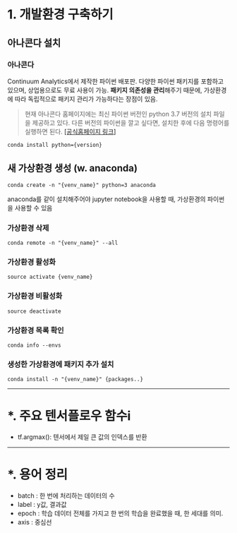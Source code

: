 
# 1. 개발환경 구축하기
## 아나콘다 설치
### 아나콘다
Continuum Analytics에서 제작한 파이썬 배포판. 다양한 파이썬 패키지를 포함하고 있으며, 상업용으로도 무료 사용이 가능. **패키지 의존성을 관리**해주기 때문에, 가상환경에 따라 독립적으로 패키지 관리가 가능하다는 장점이 있음.

>현재 아나콘다 홈페이지에는 최신 파이썬 버전인 python 3.7 버전의 설치 파일을 제공하고 있다. 다른 버전의 파이썬을 깔고 싶다면, 설치한 후에 다음 명령어를 실행하면 된다. [[공식홈페이지 링크]](http://docs.anaconda.com/anaconda/user-guide/faq/#how-do-i-get-the-latest-anaconda-with-python-3-5)

	conda install python={version}
	

## 새 가상환경 생성 (w. anaconda)

	conda create -n "{venv_name}" python=3 anaconda

anaconda를 같이 설치해주어야 jupyter notebook을 사용할 때, 가상환경의 파이썬을 사용할 수 있음

### 가상환경 삭제
	conda remote -n "{venv_name}" --all 

### 가상환경 활성화
	source activate {venv_name}

### 가상환경 비활성화
	source deactivate

### 가상환경 목록 확인
	conda info --envs

### 생성한 가상환경에 패키지 추가 설치
	conda install -n "{venv_name}" {packages..}

***
# *. 주요 텐서플로우 함수i
* tf.argmax(): 텐서에서 제일 큰 값의 인덱스를 반환

***
# *. 용어 정리
* batch : 한 번에 처리하는 데이터의 수
* label : y값, 결과값
* epoch : 학습 데이터 전체를 가지고 한 번의 학습을 완료했을 때, 한 세대를 의미.
* axis : 중심선
